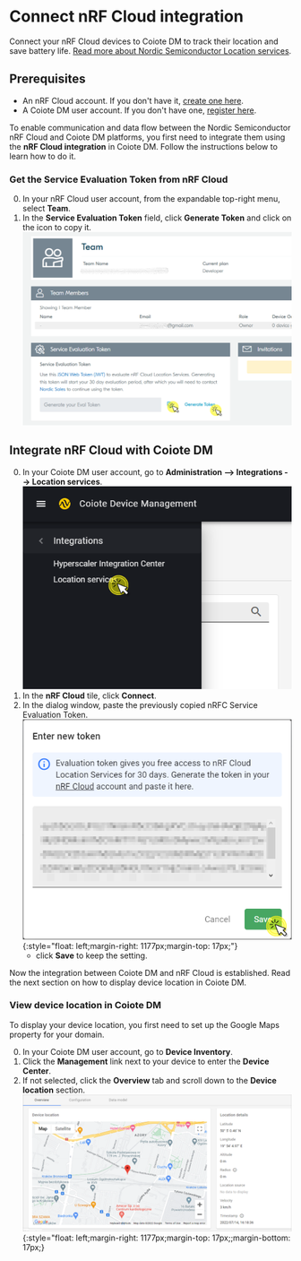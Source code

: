 # Connect nRF Cloud integration

Connect your nRF Cloud devices to Coiote DM to track their location and save battery life. [Read more about Nordic Semiconductor Location services](https://www.nordicsemi.com/Products/Cloud-services?lang=en#infotabs).

## Prerequisites

  - An nRF Cloud account. If you don't have it, [create one here](https://nrfcloud.com/#/).
  - A Coiote DM user account. If you don't have one, [register here](https://eu.iot.avsystem.cloud/).

To enable communication and data flow between the Nordic Semiconductor nRF Cloud and Coiote DM platforms, you first need to integrate them using the **nRF Cloud integration**  in Coiote DM. Follow the instructions below to learn how to do it.

### Get the Service Evaluation Token from nRF Cloud

0. In your nRF Cloud user account, from the expandable top-right menu, select **Team**.
0. In the **Service Evaluation Token** field, click **Generate Token** and click on the icon to copy it.
![Generate nRFC token](images/gen_token.png "Generate nRFC token")

## Integrate nRF Cloud with Coiote DM

0. In your Coiote DM user account, go to **Administration --> Integrations --> Location services**.
  ![nRFC Integration menu link](images/nRFC_menu.png "Integration menu link")
0. In the **nRF Cloud** tile, click **Connect**.
0. In the dialog window, paste the previously copied nRFC Service Evaluation Token.
  ![Paste integration token](images/save_token.png "Paste integration token"){:style="float: left;margin-right: 1177px;margin-top: 17px;"}
      - click **Save** to keep the setting.

Now the integration between Coiote DM and nRF Cloud is established. Read the next section on how to display device location in Coiote DM.

### View device location in Coiote DM

To display your device location, you first need to set up the Google Maps property for your domain.

0. In your Coiote DM user account, go to **Device Inventory**.
0. Click the **Management** link next to your device to enter the **Device Center**.
0. If not selected, click the **Overview** tab and scroll down to the **Device location** section.
  ![Google maps location](images/gmaps_location.png "Google maps location"){:style="float: left;margin-right: 1177px;margin-top: 17px;;margin-bottom: 17px;}
